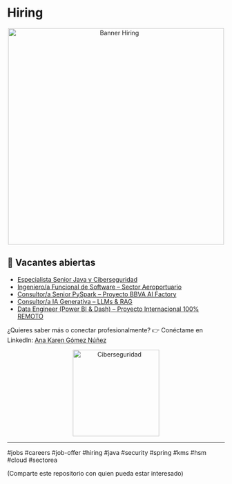 

# Hiring

<div align="center">
	<img src="./img/banner_hiring.png" alt="Banner Hiring" width="500" />
</div>


## 📢 Vacantes abiertas

- [Especialista Senior Java y Ciberseguridad](./Oferta_Senior_Java_Ciberseguridad.md)
- [Ingeniero/a Funcional de Software – Sector Aeroportuario](./Oferta_Ingeniero_Funcional_Software.md)
- [Consultor/a Senior PySpark – Proyecto BBVA AI Factory](./Oferta_Consultor_Senior_PySpark.md)
- [Consultor/a IA Generativa – LLMs & RAG](./Oferta_Consultor_IA_Generativa.md)
- [Data Engineer (Power BI & Dash) – Proyecto Internacional 100% REMOTO](./Oferta_Data_Engineer_Remoto.md)

¿Quieres saber más o conectar profesionalmente?
👉 Conéctame en LinkedIn: [Ana Karen Gómez Núñez](https://linkedin.com/in/anakarengomeznuñez)

<div align="center">
	<img src="https://img.freepik.com/vector-premium/seguridad-cibernetica-icono-escudo-candado_18660-1091.jpg" alt="Ciberseguridad" width="200" />
</div>

---

#jobs #careers #job-offer #hiring #java #security #spring #kms #hsm #cloud #sectorea

(Comparte este repositorio con quien pueda estar interesado)
